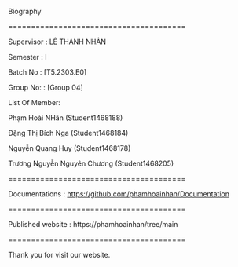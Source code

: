 Biography

=======================================

Supervisor : LÊ THANH NHÂN

Semester : I

Batch No : [T5.2303.E0]

Group No: : [Group 04]

List Of Member:

Phạm Hoài NHân (Student1468188)

Đặng Thị Bích Nga (Student1468184)

Nguyễn Quang Huy (Student1468178)

Trương Nguyễn Nguyên Chương (Student1468205)

=======================================

Documentations : https://github.com/phamhoainhan/Documentation

=======================================

Published website : https://phamhoainhan/tree/main

=======================================

Thank you for visit our website.
